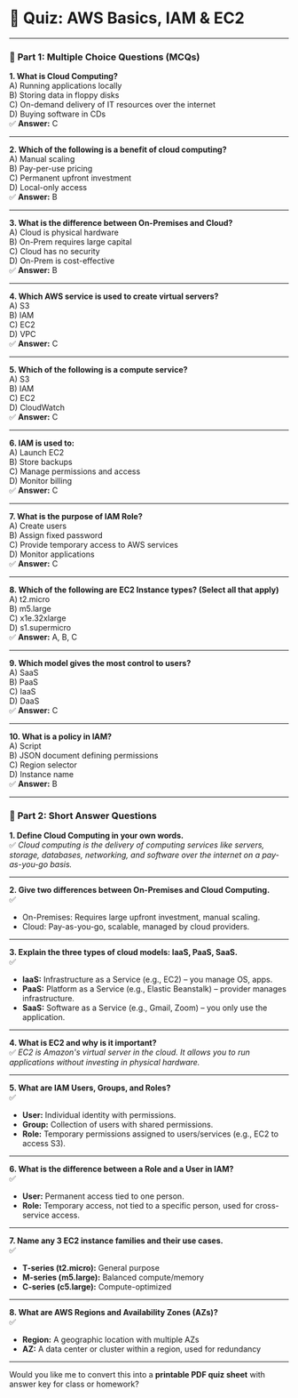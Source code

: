 # 📝 **Quiz: AWS Basics, IAM & EC2**

---

### 🔹 **Part 1: Multiple Choice Questions (MCQs)**

**1. What is Cloud Computing?**  
A) Running applications locally  
B) Storing data in floppy disks  
C) On-demand delivery of IT resources over the internet  
D) Buying software in CDs  
✅ **Answer:** C

---

**2. Which of the following is a benefit of cloud computing?**  
A) Manual scaling  
B) Pay-per-use pricing  
C) Permanent upfront investment  
D) Local-only access  
✅ **Answer:** B

---

**3. What is the difference between On-Premises and Cloud?**  
A) Cloud is physical hardware  
B) On-Prem requires large capital  
C) Cloud has no security  
D) On-Prem is cost-effective  
✅ **Answer:** B

---

**4. Which AWS service is used to create virtual servers?**  
A) S3  
B) IAM  
C) EC2  
D) VPC  
✅ **Answer:** C

---

**5. Which of the following is a compute service?**  
A) S3  
B) IAM  
C) EC2  
D) CloudWatch  
✅ **Answer:** C

---

**6. IAM is used to:**  
A) Launch EC2  
B) Store backups  
C) Manage permissions and access  
D) Monitor billing  
✅ **Answer:** C

---

**7. What is the purpose of IAM Role?**  
A) Create users  
B) Assign fixed password  
C) Provide temporary access to AWS services  
D) Monitor applications  
✅ **Answer:** C

---

**8. Which of the following are EC2 Instance types? (Select all that apply)**  
A) t2.micro  
B) m5.large  
C) x1e.32xlarge  
D) s1.supermicro  
✅ **Answer:** A, B, C

---

**9. Which model gives the most control to users?**  
A) SaaS  
B) PaaS  
C) IaaS  
D) DaaS  
✅ **Answer:** C

---

**10. What is a policy in IAM?**  
A) Script  
B) JSON document defining permissions  
C) Region selector  
D) Instance name  
✅ **Answer:** B

---

### 🔹 **Part 2: Short Answer Questions**

**1. Define Cloud Computing in your own words.**  
✅ *Cloud computing is the delivery of computing services like servers, storage, databases, networking, and software over the internet on a pay-as-you-go basis.*

---

**2. Give two differences between On-Premises and Cloud Computing.**  
✅  
- On-Premises: Requires large upfront investment, manual scaling.  
- Cloud: Pay-as-you-go, scalable, managed by cloud providers.

---

**3. Explain the three types of cloud models: IaaS, PaaS, SaaS.**  
✅  
- **IaaS:** Infrastructure as a Service (e.g., EC2) – you manage OS, apps.  
- **PaaS:** Platform as a Service (e.g., Elastic Beanstalk) – provider manages infrastructure.  
- **SaaS:** Software as a Service (e.g., Gmail, Zoom) – you only use the application.

---

**4. What is EC2 and why is it important?**  
✅ *EC2 is Amazon's virtual server in the cloud. It allows you to run applications without investing in physical hardware.*

---

**5. What are IAM Users, Groups, and Roles?**  
✅  
- **User:** Individual identity with permissions.  
- **Group:** Collection of users with shared permissions.  
- **Role:** Temporary permissions assigned to users/services (e.g., EC2 to access S3).

---

**6. What is the difference between a Role and a User in IAM?**  
✅  
- **User:** Permanent access tied to one person.  
- **Role:** Temporary access, not tied to a specific person, used for cross-service access.

---

**7. Name any 3 EC2 instance families and their use cases.**  
✅  
- **T-series (t2.micro):** General purpose  
- **M-series (m5.large):** Balanced compute/memory  
- **C-series (c5.large):** Compute-optimized

---

**8. What are AWS Regions and Availability Zones (AZs)?**  
✅  
- **Region:** A geographic location with multiple AZs  
- **AZ:** A data center or cluster within a region, used for redundancy

---

Would you like me to convert this into a **printable PDF quiz sheet** with answer key for class or homework?

